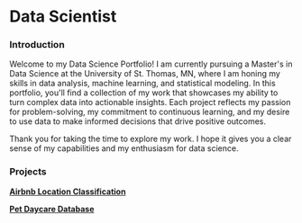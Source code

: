 # Data Scientist

### Introduction
Welcome to my Data Science Portfolio! I am currently pursuing a Master's in Data Science at the University of St. Thomas, MN, where I am honing my skills in data analysis, machine learning, and statistical modeling. 
In this portfolio, you'll find a collection of my work that showcases my ability to turn complex data into actionable insights. Each project reflects my passion for problem-solving, my commitment to continuous learning, and my desire to use data to make informed decisions that drive positive outcomes.

Thank you for taking the time to explore my work. I hope it gives you a clear sense of my capabilities and my enthusiasm for data science.

### Projects

[**Airbnb Location Classification**](https://github.com/Avi-Rajan/Airbnb-Project)

[**Pet Daycare Database**](https://github.com/Avi-Rajan/Pet-Daycare-Database/)
